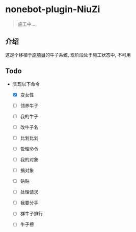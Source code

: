 # nonebot-plugin-NiuZi

> 施工中....

## 介绍

这是个移植于[原项目](https://github.com/Micalhl/NiuZi)的牛子系统, 现阶段处于施工状态中, 不可用

## Todo

- 实现以下命令
	- [x] 变女性
	- [ ] 领养牛子
	- [ ] 我的牛子
	- [ ] 改牛子名
	- [ ] 比划比划
	- [ ] 管理命令
	- [ ] 我的对象
	- [ ] 搞对象
	- [ ] 贴贴
	- [ ] 处理请求
	- [ ] 我要分手
	- [ ] 群牛子排行
	- [ ] 牛子榜



